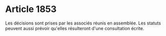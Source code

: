 # Article 1853

Les décisions sont prises par les associés réunis en assemblée. Les statuts peuvent aussi prévoir qu'elles résulteront d'une consultation écrite.